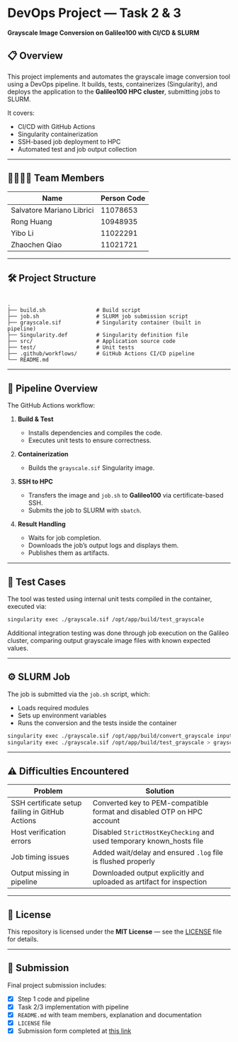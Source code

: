 # DevOps Project — Task 2 & 3  
**Grayscale Image Conversion on Galileo100 with CI/CD & SLURM**

## 📋 Overview

This project implements and automates the grayscale image conversion tool using a DevOps pipeline. It builds, tests, containerizes (Singularity), and deploys the application to the **Galileo100 HPC cluster**, submitting jobs to SLURM.

It covers:
- CI/CD with GitHub Actions
- Singularity containerization
- SSH-based job deployment to HPC
- Automated test and job output collection

---

## 👨‍👩‍👧‍👦 Team Members

| Name                    | Person Code |
|-------------------------|-------------|
| Salvatore Mariano Librici | 11078653    |
| Rong Huang              | 10948935    |
| Yibo Li                 | 11022291    |
| Zhaochen Qiao           | 11021721    |

---

## 🛠️ Project Structure

```

.
├── build.sh                # Build script
├── job.sh                  # SLURM job submission script
├── grayscale.sif           # Singularity container (built in pipeline)
├── Singularity.def         # Singularity definition file
├── src/                    # Application source code
├── test/                   # Unit tests
├── .github/workflows/      # GitHub Actions CI/CD pipeline
└── README.md

````

---

## 🚀 Pipeline Overview

The GitHub Actions workflow:

1. **Build & Test**
   - Installs dependencies and compiles the code.
   - Executes unit tests to ensure correctness.

2. **Containerization**
   - Builds the `grayscale.sif` Singularity image.

3. **SSH to HPC**
   - Transfers the image and `job.sh` to **Galileo100** via certificate-based SSH.
   - Submits the job to SLURM with `sbatch`.

4. **Result Handling**
   - Waits for job completion.
   - Downloads the job’s output logs and displays them.
   - Publishes them as artifacts.

---

## 🧪 Test Cases

The tool was tested using internal unit tests compiled in the container, executed via:

```bash
singularity exec ./grayscale.sif /opt/app/build/test_grayscale
````

Additional integration testing was done through job execution on the Galileo cluster, comparing output grayscale image files with known expected values.

---

## ⚙️ SLURM Job

The job is submitted via the `job.sh` script, which:

* Loads required modules
* Sets up environment variables
* Runs the conversion and the tests inside the container

```bash
singularity exec ./grayscale.sif /opt/app/build/convert_grayscale input output Average
singularity exec ./grayscale.sif /opt/app/build/test_grayscale > grayscale_output.log 2>&1
```

---

## ⚠️ Difficulties Encountered

| Problem                                         | Solution                                                               |
| ----------------------------------------------- | ---------------------------------------------------------------------- |
| SSH certificate setup failing in GitHub Actions | Converted key to PEM-compatible format and disabled OTP on HPC account |
| Host verification errors                        | Disabled `StrictHostKeyChecking` and used temporary known\_hosts file  |
| Job timing issues                               | Added wait/delay and ensured `.log` file is flushed properly           |
| Output missing in pipeline                      | Downloaded output explicitly and uploaded as artifact for inspection   |

---

## 📜 License

This repository is licensed under the **MIT License** — see the [LICENSE](./LICENSE) file for details.

---

## 📎 Submission

Final project submission includes:

* [x] Step 1 code and pipeline
* [x] Task 2/3 implementation with pipeline
* [x] `README.md` with team members, explanation and documentation
* [x] `LICENSE` file
* [x] Submission form completed at [this link](https://forms.office.com/e/RnaZicBjWQ)
